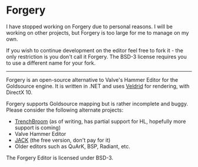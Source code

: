 Forgery
======

I have stopped working on Forgery due to personal reasons. I will be working on other projects, but Forgery is too large for me to manage on my own.

If you wish to continue development on the editor feel free to fork it - the only restriction is you don't call it Forgery. The BSD-3 license requires you to use a different name for your fork.

---

Forgery is an open-source alternative to Valve's Hammer Editor for the Goldsource engine.
It is written in .NET and uses [Veldrid][2] for rendering, with DirectX 10.

Forgery supports Goldsource mapping but is rather incomplete and buggy. Please consider the following alternate projects:

- [TrenchBroom](https://github.com/kduske/TrenchBroom) (as of writing, has partial support for HL, hopefully more support is coming)
- Valve Hammer Editor
- [JACK](http://jack.hlfx.ru/en/download.html) (the free version, don't pay for it)
- Older editors such as QuArK, BSP, Radiant, etc.

The Forgery Editor is licensed under BSD-3.

[1]: http://Forgery-editor.com/
[2]: https://github.com/mellinoe/veldrid/
